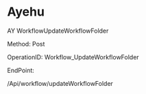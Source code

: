 #     Ayehu


AY WorkflowUpdateWorkflowFolder

Method: Post

OperationID: Workflow_UpdateWorkflowFolder

EndPoint:

/Api/workflow/updateWorkflowFolder
